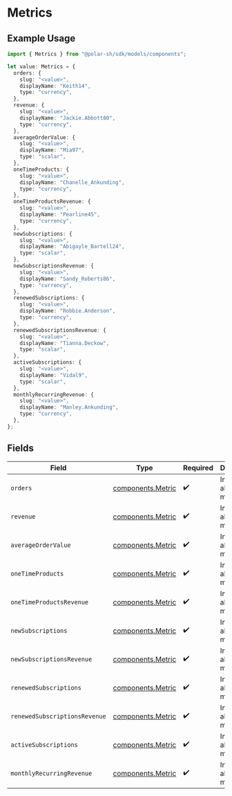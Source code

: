 # Metrics

## Example Usage

```typescript
import { Metrics } from "@polar-sh/sdk/models/components";

let value: Metrics = {
  orders: {
    slug: "<value>",
    displayName: "Keith14",
    type: "currency",
  },
  revenue: {
    slug: "<value>",
    displayName: "Jackie.Abbott80",
    type: "currency",
  },
  averageOrderValue: {
    slug: "<value>",
    displayName: "Mia97",
    type: "scalar",
  },
  oneTimeProducts: {
    slug: "<value>",
    displayName: "Chanelle_Ankunding",
    type: "currency",
  },
  oneTimeProductsRevenue: {
    slug: "<value>",
    displayName: "Pearline45",
    type: "currency",
  },
  newSubscriptions: {
    slug: "<value>",
    displayName: "Abigayle_Bartell24",
    type: "scalar",
  },
  newSubscriptionsRevenue: {
    slug: "<value>",
    displayName: "Sandy_Roberts86",
    type: "currency",
  },
  renewedSubscriptions: {
    slug: "<value>",
    displayName: "Robbie.Anderson",
    type: "currency",
  },
  renewedSubscriptionsRevenue: {
    slug: "<value>",
    displayName: "Tianna.Deckow",
    type: "scalar",
  },
  activeSubscriptions: {
    slug: "<value>",
    displayName: "Vidal9",
    type: "scalar",
  },
  monthlyRecurringRevenue: {
    slug: "<value>",
    displayName: "Manley.Ankunding",
    type: "currency",
  },
};
```

## Fields

| Field                                                  | Type                                                   | Required                                               | Description                                            |
| ------------------------------------------------------ | ------------------------------------------------------ | ------------------------------------------------------ | ------------------------------------------------------ |
| `orders`                                               | [components.Metric](../../models/components/metric.md) | :heavy_check_mark:                                     | Information about a metric.                            |
| `revenue`                                              | [components.Metric](../../models/components/metric.md) | :heavy_check_mark:                                     | Information about a metric.                            |
| `averageOrderValue`                                    | [components.Metric](../../models/components/metric.md) | :heavy_check_mark:                                     | Information about a metric.                            |
| `oneTimeProducts`                                      | [components.Metric](../../models/components/metric.md) | :heavy_check_mark:                                     | Information about a metric.                            |
| `oneTimeProductsRevenue`                               | [components.Metric](../../models/components/metric.md) | :heavy_check_mark:                                     | Information about a metric.                            |
| `newSubscriptions`                                     | [components.Metric](../../models/components/metric.md) | :heavy_check_mark:                                     | Information about a metric.                            |
| `newSubscriptionsRevenue`                              | [components.Metric](../../models/components/metric.md) | :heavy_check_mark:                                     | Information about a metric.                            |
| `renewedSubscriptions`                                 | [components.Metric](../../models/components/metric.md) | :heavy_check_mark:                                     | Information about a metric.                            |
| `renewedSubscriptionsRevenue`                          | [components.Metric](../../models/components/metric.md) | :heavy_check_mark:                                     | Information about a metric.                            |
| `activeSubscriptions`                                  | [components.Metric](../../models/components/metric.md) | :heavy_check_mark:                                     | Information about a metric.                            |
| `monthlyRecurringRevenue`                              | [components.Metric](../../models/components/metric.md) | :heavy_check_mark:                                     | Information about a metric.                            |